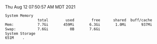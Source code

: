 Thu Aug 12 07:50:57 AM MDT 2021
```bash
System Memory
               total        used        free      shared  buff/cache   available
Mem:           7.7Gi       459Mi       6.3Gi       1.0Mi       937Mi       7.0Gi
Swap:          7.6Gi          0B       7.6Gi
System Storage
651M	.
```
```bash
